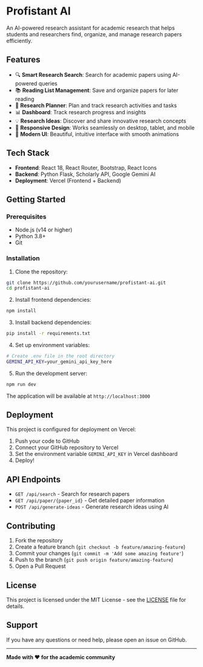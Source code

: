 # Profistant AI

An AI-powered research assistant for academic research that helps students and researchers find, organize, and manage research papers efficiently.

## Features

- 🔍 **Smart Research Search**: Search for academic papers using AI-powered queries
- 📚 **Reading List Management**: Save and organize papers for later reading
- 📅 **Research Planner**: Plan and track research activities and tasks
- 📊 **Dashboard**: Track research progress and insights
- 💡 **Research Ideas**: Discover and share innovative research concepts
- 📱 **Responsive Design**: Works seamlessly on desktop, tablet, and mobile
- 🎨 **Modern UI**: Beautiful, intuitive interface with smooth animations

## Tech Stack

- **Frontend**: React 18, React Router, Bootstrap, React Icons
- **Backend**: Python Flask, Scholarly API, Google Gemini AI
- **Deployment**: Vercel (Frontend + Backend)

## Getting Started

### Prerequisites

- Node.js (v14 or higher)
- Python 3.8+
- Git

### Installation

1. Clone the repository:
```bash
git clone https://github.com/yourusername/profistant-ai.git
cd profistant-ai
```

2. Install frontend dependencies:
```bash
npm install
```

3. Install backend dependencies:
```bash
pip install -r requirements.txt
```

4. Set up environment variables:
```bash
# Create .env file in the root directory
GEMINI_API_KEY=your_gemini_api_key_here
```

5. Run the development server:
```bash
npm run dev
```

The application will be available at `http://localhost:3000`

## Deployment

This project is configured for deployment on Vercel:

1. Push your code to GitHub
2. Connect your GitHub repository to Vercel
3. Set the environment variable `GEMINI_API_KEY` in Vercel dashboard
4. Deploy!

## API Endpoints

- `GET /api/search` - Search for research papers
- `GET /api/paper/{paper_id}` - Get detailed paper information
- `POST /api/generate-ideas` - Generate research ideas using AI

## Contributing

1. Fork the repository
2. Create a feature branch (`git checkout -b feature/amazing-feature`)
3. Commit your changes (`git commit -m 'Add some amazing feature'`)
4. Push to the branch (`git push origin feature/amazing-feature`)
5. Open a Pull Request

## License

This project is licensed under the MIT License - see the [LICENSE](LICENSE) file for details.

## Support

If you have any questions or need help, please open an issue on GitHub.

---

**Made with ❤️ for the academic community**